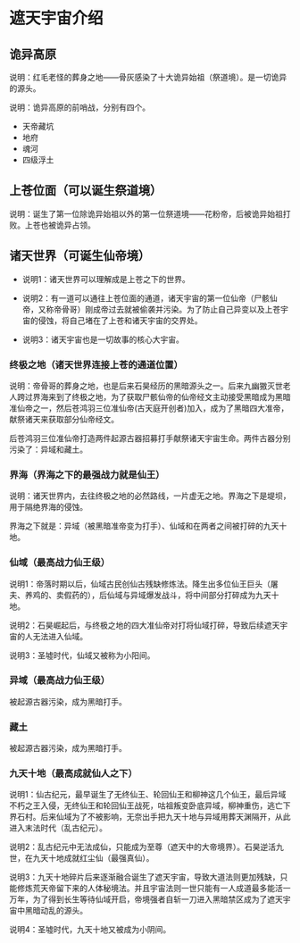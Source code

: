 # 遮天宇宙介绍

## 诡异高原

说明：红毛老怪的葬身之地——骨灰感染了十大诡异始祖（祭道境）。是一切诡异的源头。

说明：诡异高原的前哨战，分别有四个。

- 天帝藏坑
- 地府
- 魂河
- 四级浮土

## 上苍位面（可以诞生祭道境）

说明：诞生了第一位除诡异始祖以外的第一位祭道境——花粉帝，后被诡异始祖打败。上苍也被诡异占领。

## 诸天世界（可诞生仙帝境）

- 说明1：诸天世界可以理解成是上苍之下的世界。

- 说明2：有一道可以通往上苍位面的通道，诸天宇宙的第一位仙帝（尸骸仙帝，又称帝骨哥）刚成帝过去就被偷袭并污染。为了防止自己异变以及上苍宇宙的侵蚀，将自己堵在了上苍和诸天宇宙的交界处。

- 说明3：诸天宇宙也是一切故事的核心大宇宙。

### 终极之地（诸天世界连接上苍的通道位置）

说明：帝骨哥的葬身之地，也是后来石昊经历的黑暗源头之一。后来九幽獓灭世老人跨过界海来到了终极之地，为了获取尸骸仙帝的仙帝经文主动接受黑暗成为黑暗准仙帝之一，然后苍鸿羽三位准仙帝(古天庭开创者)加入，成为了黑暗四大准帝，献祭诸天来获取部分仙帝经文。

后苍鸿羽三位准仙帝打造两件起源古器招募打手献祭诸天宇宙生命。两件古器分别污染了：异域和藏土。

### 界海（界海之下的最强战力就是仙王）

说明：诸天世界内，去往终极之地的必然路线，一片虚无之地。界海之下是堤坝，用于隔绝界海的侵蚀。

界海之下就是：异域（被黑暗准帝变为打手）、仙域和在两者之间被打碎的九天十地。

### 仙域（最高战力仙王级）

说明1：帝落时期以后，仙域古民创仙古残缺修炼法。降生出多位仙王巨头（屠夫、养鸡的、卖假药的），后仙域与异域爆发战斗，将中间部分打碎成为九天十地。

说明2：石昊崛起后，与终极之地的四大准仙帝对打将仙域打碎，导致后续遮天宇宙的人无法进入仙域。

说明3：圣墟时代，仙域又被称为小阳间。


### 异域（最高战力仙王级）

被起源古器污染，成为黑暗打手。

### 藏土

被起源古器污染，成为黑暗打手。

### 九天十地（最高成就仙人之下）

说明1：仙古纪元，最早诞生了无终仙王、轮回仙王和柳神这几个仙王，最后异域不朽之王入侵，无终仙王和轮回仙王战死，咕祖叛变卧底异域，柳神重伤，逃亡下界石村。后来仙域为了不被影响，无奈出手把九天十地与异域用葬天渊隔开，从此进入末法时代（乱古纪元）。

说明2：乱古纪元中无法成仙，只能成为至尊（遮天中的大帝境界）。石昊逆活九世，在九天十地成就红尘仙（最强真仙）。

说明3：九天十地碎片后来逐渐融合诞生了遮天宇宙，导致大道法则更加残缺，只能修炼荒天帝留下来的人体秘境法。并且宇宙法则一世只能有一人成道最多能活一万年，为了得到长生等待仙域开启，帝境强者自斩一刀进入黑暗禁区成为了遮天宇宙中黑暗动乱的源头。

说明4：圣墟时代，九天十地又被成为小阴间。